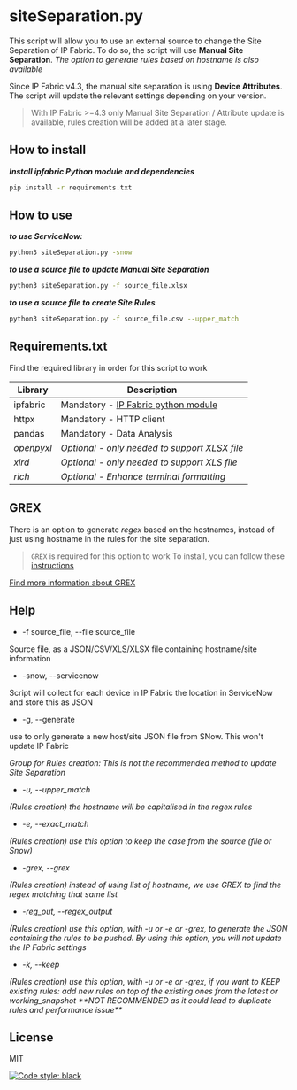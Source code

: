 # siteSeparation.py
This script will allow you to use an external source to change the Site Separation of IP Fabric.
To do so, the script will use **Manual Site Separation**.
*The option to generate rules based on hostname is also available*

Since IP Fabric v4.3, the manual site separation is using **Device Attributes**.
The script will update the relevant settings depending on your version.
>With IP Fabric >=4.3  only Manual Site Separation / Attribute update is available, rules creation will be added at a later stage.

## How to install

***Install ipfabric Python module and dependencies***
```sh
pip install -r requirements.txt
```

## How to use

***to use ServiceNow:***
```sh
python3 siteSeparation.py -snow
```
***to use a source file to update Manual Site Separation***
```sh
python3 siteSeparation.py -f source_file.xlsx 
```
***to use a source file to create Site Rules***
```sh
python3 siteSeparation.py -f source_file.csv --upper_match
```

## Requirements.txt

Find the required library in order for this script to work

| Library | Description |
| ------ | ------ |
| ipfabric | Mandatory - [IP Fabric python module][ipfabric-python] |
| httpx | Mandatory - HTTP client |
| pandas  | Mandatory - Data Analysis |
| *openpyxl* | *Optional - only needed to support XLSX file* |
| *xlrd* | *Optional - only needed to support XLS file* |
| *rich* | *Optional - Enhance terminal formatting* |

## GREX

There is an option to generate *regex* based on the hostnames, instead of just using hostname in the rules for the site separation.
> `GREX` is required for this option to work
> To install, you can follow these [instructions][grex_install]

[Find more information about GREX][grex_github]


## Help

- -f source_file, --file source_file

Source file, as a JSON/CSV/XLS/XLSX file containing hostname/site information
- -snow, --servicenow

Script will collect for each device in IP Fabric the location in ServiceNow and store this as JSON
- -g, --generate

use to only generate a new host/site JSON file from SNow. This won't update IP Fabric

*Group for Rules creation:*
*This is not the recommended method to update Site Separation*

- *-u, --upper_match*

*(Rules creation) the hostname will be capitalised in the regex rules*
- *-e, --exact_match*

*(Rules creation) use this option to keep the case from the source (file or Snow)*
- *-grex, --grex*

*(Rules creation) instead of using list of hostname, we use GREX to find the regex matching that same list*
- *-reg_out, --regex_output*

*(Rules creation) use this option, with -u or -e or -grex, to generate the JSON containing the rules to be pushed. By using this option, you will not update the IP Fabric settings*
- *-k, --keep*

*(Rules creation) use this option, with -u or -e or -grex, if you want to KEEP existing rules: add new rules on top of the existing ones from the latest or working_snapshot \*\*NOT RECOMMENDED as it could lead to duplicate rules and performance issue\*\**


## License

MIT

[![Code style: black](https://img.shields.io/badge/code%20style-black-000000.svg)](https://github.com/psf/black)

[//]: # (These are reference links used in the body of this note and get stripped out when the markdown processor does its job. There is no need to format nicely because it shouldn't be seen. Thanks SO - http://stackoverflow.com/questions/4823468/store-comments-in-markdown-syntax)

   [ipfabric-python]: <https://github.com/community-fabric/python-ipfabric>
   [grex_github]: <https://github.com/pemistahl/grex>
   [grex_install]:<https://github.com/pemistahl/grex#how-to-install>

